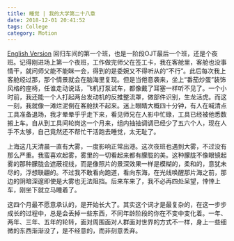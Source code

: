 ```yaml
---
title: 睡觉 | 我的大学第二十八章
date: 2018-12-01 20:41:52
tags: College
category: Motion
---
```

[English Version](/en/15_sleep_en)
回归车间的第一个班，也是一阶段OJT最后一个班，还是个夜班。记得刚进场上第一个夜班<!--more-->，工作做完师父在签工卡，我在客舱里，客舱也没事情干，就问师父能不能眯一会，得到的是委婉又不得听从的“不行”。此后每次我上客舱经过那，那个情景就会在脑海里复现。但是当倦意袭来，坐上“番茄炒蛋”装饰风格的座椅，任谁走动说话，飞机打泵试车，都像戴了耳塞一样听不见了。一个小时前，我还能一个人打起两台发动机的反推整流罩，做部件识别，生龙活虎。而这一刻，我就像一滩烂泥倒在客舱扶不起来。迷上眼睛大概四十分钟，有人在喊清点工具准备退场，我才晕晕乎乎走下来，看见师兄在人影中忙碌，工具已经被他悉数搬上车。自从到工具间轮岗这一个月来，组内抽抽调调已经少了五六个人，现在人手不太够，自己竟然还不帮忙干活跑去睡觉，太无耻了。

上海这几天清晨一直有大雾，一度影响正常出港。这次夜班也遇到大雾，不过没有那么严重。我蛮喜欢起雾，雾里的一切看起来都有朦胧的美。这种朦胧不像眼镜起雾的那种朦胧会遮蔽视线，而是像照片的景深效果一样是模糊的，柔和的，意犹未尽的，浮想联翩的。不过我不敢看向跑道，看向东海，在光线唤醒那片海之前，那边的阴暗深邃即使是大雾也无法阻挡。后来车来了，我不必再四处呆望，悻悻上车，刚坐下就立马睡着了。

这四个月最不愿意承认的，是开始长大了。其实这个词才是最复杂的，在这一步步成长的过程中，总是会丢掉一些东西，不同年龄阶段的你在不变中变化着。一年、两年、三年、五年的轮转，面对周围面对人群面对世界的方式不一样，身上一些细微的东西渐渐没了，是不经意的，而非刻意丢弃。
